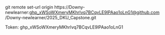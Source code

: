 git remote set-url origin https://Downy-newlearner: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@github.com/Downy-newlearner/2025_DKU_Capstone.git


Token: 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